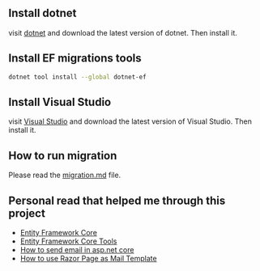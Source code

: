 ## Install dotnet
visit [dotnet](https://dotnet.microsoft.com/download) and download the latest version of dotnet. Then install it.

## Install EF migrations tools
```bash
dotnet tool install --global dotnet-ef
```

## Install Visual Studio
visit [Visual Studio](https://visualstudio.microsoft.com/downloads/) and download the latest version of Visual Studio. Then install it.

## How to run migration
Please read the [migration.md](migration.md) file.


## Personal read that helped me through this project
- [Entity Framework Core](https://docs.microsoft.com/en-us/ef/core/)
- [Entity Framework Core Tools](https://docs.microsoft.com/en-us/ef/core/miscellaneous/cli/dotnet)
- [How to send email in asp.net core](https://mailtrap.io/blog/asp-net-core-send-email/)
- [How to use Razor Page as Mail Template](https://weblog.west-wind.com/posts/2022/Jun/21/Back-to-Basics-Rendering-Razor-Views-to-String-in-ASPNET-Core)